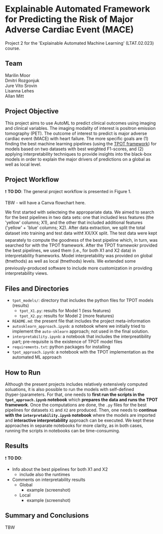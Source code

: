 # Explainable Automated Framework for Predicting the Risk of Major Adverse Cardiac Event (MACE)
Project 2 for the 'Explainable Automated Machine Learning' (LTAT.02.023) course.

## Team
Marilin Moor <br>
Dmitri Rozgonjuk <br>
Jure Vito Srovin <br>
Lisanna Lehes <br>
Allan Mitt

## Project Objective
This project aims to use AutoML to predict clinical outcomes using imaging and clinical variables. The imaging modality of interest is positron emission tomography (PET). The outcome of interest to predict is major adverse cardiac event (MACE) with heart failure. The more specific goals are (1) finding the best machine learning pipelines (using the [TPOT framework](https://github.com/EpistasisLab/tpot)) for models based on two datasets with best weighted F1-scores, and (2) applying interpretability techniques to provide insights into the black-box models in order to explain the major drivers of predictions on a global as well as local level.

## Project Workflow
❗ **TO DO**:
The general project workflow is presented in Figure 1.

TBW - will have a Canva flowchart here.

We first started with selecteing the appropariate data. We aimed to search for the best pipelines in two data sets: one that included less features (the 'yellow' columns; X1), and the other that included additional features ('yellow' + 'blue' columns; X2). After data extraction, we split the total dataset into training and test data with❗ XX/XX split. The test data were kept separately to compute the goodness of the best pipeline which, in turn, was searched for with the TPOT framework. After the TPOT framewokr provided the best pipelines, we used them (i.e., for both X1 and X2 data) in interpretability frameworks. Model interpretability was provided on global (❗methods) as well as local (❗methods) levels. We extended some previously-produced software to include more customization in providing interpretability views.

## Files and Directories
- `tpot_models/`: directory that includes the python files for TPOT models (results)
  - `tpot_X1.py`: results for Model 1 (less features)
  - `tpot_X2.py`: results for Model 2 (more features)
- `README.md`: the present file that includes the project meta-information
- `autosklearn_approach.ipynb`: a notebook where we initially tried to implement the `auto-sklearn` approach; not used in the final solution.
- `interpretability.ipynb`: a notebook that includes the interpreatibility part; pre-requisite is the existence of TPOT model files
- `requirements.txt`: python packages for installing
- `tpot_approach.ipynb`: a notebook with the TPOT implementation as the automated ML approach

## How to Run
Although the present projects includes relatively extensively computed soluations, it is also possible to run the models with self-defined (hyper-)parameters. For that, one needs to **first run the scripts in the `tpot_approach.ipynb` notebook** which **prepares the data and runs the TPOT framework**. Once the computations are done, the `.py` files for the best pipelines for datasets `X1` and `X2` are produced. Then, one needs to **continue with the `interpretability.ipynb` notebook** where the models are imported and **interactive interpretability** approach can be executed. We kept these approaches in separate notebooks for more clarity, as in both cases, running the scripts in notebooks can be time-consuming.

## Results
❗ **TO DO**:
- Info about the best pipelines for both X1 and X2
  - include also the runtimes
- Comments on interpretability results
  - Global
    - example (screenshot)
  - Local
    - example (screenshot)

## Summary and Conclusions
TBW
